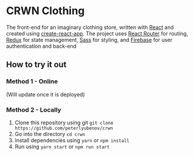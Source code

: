 # CRWN Clothing

The front-end for an imaginary clothing store, written with [React](https://github.com/facebook/react) and created using [create-react-app](https://github.com/facebook/create-react-app). The project uses [React Router](https://reactrouter.com/) for routing, [Redux](https://redux.js.org/) for state management, [Sass](https://sass-lang.com/) for styling, and [Firebase](https://firebase.google.com/) for user authentication and back-end

## How to try it out
### Method 1 - Online
(Will update once it is deployed)

### Method 2 - Locally
1. Clone this repository using git `git clone https://github.com/peterlyubenov/crwn`
2. Go into the directory `cd crwn`
3. Install dependencies using `yarn` or `npm install`
4. Run using `yarn start` or `npm run start`
